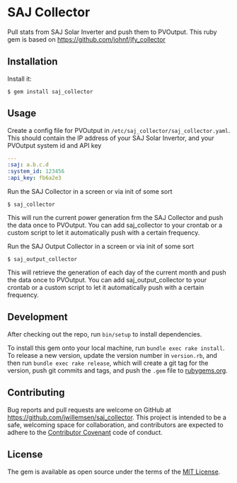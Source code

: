 # SAJ Collector

Pull stats from SAJ Solar Inverter and push them to PVOutput. This
ruby gem is based on https://github.com/johnf/jfy_collector

## Installation

Install it:

    $ gem install saj_collector

## Usage

Create a config file for PVOutput in ```/etc/saj_collector/saj_collector.yaml```.
This should contain the IP address of your SAJ Solar Invertor, and your
PVOutput system id and API key

``` yaml
---
:saj: a.b.c.d
:system_id: 123456
:api_key: fb6a2e3
```

Run the SAJ Collector in a screen or via init of some sort

    $ saj_collector

This will run the current power generation frm the SAJ Collector and push the
data once to PVOutput. You can add
saj_collector to your crontab or a custom script to let it automatically push with
a certain frequency.

Run the SAJ Output Collector in a screen or via init of some sort

    $ saj_output_collector

This will retrieve the generation of each day of the current month and
push the data once to PVOutput.
You can add
saj_output_collector to your crontab or a custom script to let it automatically push with
a certain frequency.

## Development

After checking out the repo, run `bin/setup` to install dependencies.

To install this gem onto your local machine, run `bundle exec rake install`. To
release a new version, update the version number
in `version.rb`, and then run `bundle exec rake release`, which
will create a git tag for the version, push git commits and tags,
and push the `.gem` file to [rubygems.org](https://rubygems.org).

## Contributing

Bug reports and pull requests are welcome on GitHub at https://github.com/jwillemsen/saj_collector.
This project is intended to be a safe, welcoming space for
collaboration, and contributors are expected to adhere
to the [Contributor Covenant](http://contributor-covenant.org) code of conduct.

## License

The gem is available as open source under the terms
of the [MIT License](http://opensource.org/licenses/MIT).

